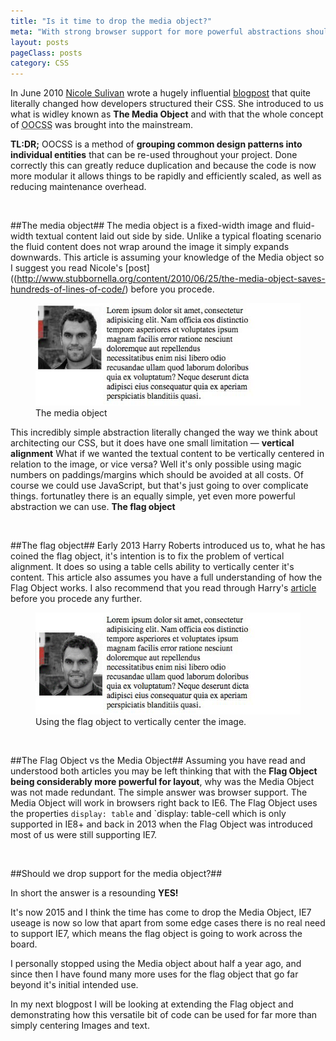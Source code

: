 ```yaml
---
title: "Is it time to drop the media object?"
meta: "With strong browser support for more powerful abstractions should we drop the media object?"
layout: posts
pageClass: posts
category: CSS
---
```


In June 2010 [Nicole Sulivan](http://twitter.com/stubbornella) wrote a hugely 
influential [blogpost](http://www.stubbornella.org/content/2010/06/25/the-media-object-saves-hundreds-of-lines-of-code/) 
that quite literally changed how developers structured their CSS.  She introduced 
to us what is widley known as **The Media Object** and with that the whole concept
 of  <abbr title="Object-Oriented CSS">OOCSS</abbr> was brought into the mainstream.

**TL:DR;** OOCSS is a method of **grouping common design
 patterns into individual entities** that can be re-used throughout your
 project.  Done correctly this can 
 greatly reduce duplication and because the code is now more modular it allows
 things to be rapidly and efficiently scaled, as well as reducing maintenance
 overhead.

&nbsp;

##The media object##
The media object is a fixed-width image and fluid-width textual
 content laid out side by side. Unlike a typical floating scenario the fluid 
 content does not wrap around the image it simply expands downwards.
 This article is assuming your knowledge of the Media object so I suggest you
 read Nicole's [post]((http://www.stubbornella.org/content/2010/06/25/the-media-object-saves-hundreds-of-lines-of-code/) before you procede.

<figure>
	<img src="/img/build/posts/2015/01-05/screen-1.jpg" alt>
	<figcaption>The media object</figcaption>
</figure>

This incredibly simple abstraction literally changed the way we think about
architecting our CSS, but it does have one small limitation &mdash; 
**vertical alignment** What if we wanted the textual content to be vertically 
centered in relation to the image, or vice versa?  Well it's only possible
using magic numbers on paddings/margins which should be avoided at all costs.
Of course we could use JavaScript, but that's just going to over complicate things.
fortunatley there is an equally simple, yet even more powerful abstraction we can
use. **The flag object**

&nbsp;

##The flag object##
Early 2013 Harry Roberts introduced us to, what he has coined the flag object,
it's intention is to fix the problem of vertical alignment.  It does so using a 
table cells ability to vertically center it's content.
This article also assumes you have a full understanding of how the Flag  Object works. I also recommend that you read through Harry's 
[article](http://csswizardry.com/2013/05/the-flag-object/)  
before you procede any further.
<figure>
	<img src="/img/build/posts/2015/01-05/screen-2.png" alt>
	<figcaption>Using the flag object to vertically center the image.</figcaption>
</figure>

&nbsp;

##The Flag Object vs the Media Object##
Assuming you have read and understood both articles you may be left thinking
that with the **Flag Object being considerably more powerful for layout**, why was
the Media Object was not made redundant.  The simple answer was browser support.
The Media Object will work in browsers right back to IE6.  The Flag Object
uses the properties `display: table` and `display: table-cell which is only
supported in IE8+ and back in 2013 when the Flag Object was introduced most of us were still supporting IE7.

&nbsp;

##Should we drop support for the media object?##

In short the answer is a resounding **YES!**

It's now 2015 and I think the time has come to drop the Media Object, IE7 useage is now so low that apart from some edge cases there is no real need to support IE7, which means the flag object is going to work across the board.  

I personally stopped using the Media object about half a year ago, and since then I have found many more uses for the flag object that go far beyond it's initial intended use.

In my next blogpost I will be looking at extending the Flag object and demonstrating how this versatile bit of code can be used for far more than simply centering Images and text.



